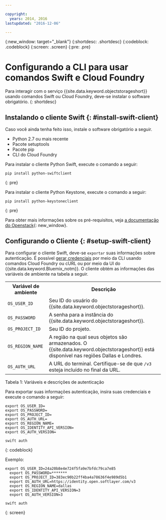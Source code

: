 ```yaml
---

copyright:
  years: 2014, 2016
lastupdated: "2016-12-06"

---
```


{:new_window: target="_blank"}
{:shortdesc: .shortdesc}
{:codeblock: .codeblock}
{:screen: .screen}
{:pre: .pre}

# Configurando a CLI para usar comandos Swift e Cloud Foundry

Para interagir com o serviço {{site.data.keyword.objectstorageshort}} usando comandos Swift ou Cloud Foundry, deve-se instalar o software obrigatório.
{: shortdesc}


## Instalando o cliente Swift {: #install-swift-client}

Caso você ainda tenha feito isso, instale o software obrigatório a seguir.
* Python 2.7 ou mais recente
* Pacote setuptools
* Pacote pip
* CLI do Cloud Foundry


Para instalar o cliente Python Swift, execute o comando a seguir:
```
pip install python-swiftclient
```
{: pre}

Para instalar o cliente Python Keystone, execute o comando a seguir:
```
pip install python-keystoneclient
```
{: pre}

Para obter mais informações sobre os pré-requisitos, veja [a documentação do Openstack](http://docs.openstack.org/user-guide/common/cli_install_openstack_command_line_clients.html#install-the-prerequisite-software){: new_window}.


## Configurando o Cliente {: #setup-swift-client}

Para configurar o cliente Swift, deve-se `exportar` suas informações sobre autenticação. É possível [gerar credenciais](/docs/services/ObjectStorage/os_credentials.html) por meio da CLI usando comandos Cloud Foundry ou cURL ou por meio da UI do {{site.data.keyword.Bluemix_notm}}. O cliente obtém as informações das variáveis de ambiente na tabela a seguir.


<table>
  <tr>
    <th> Variável de ambiente </th>
    <th> Descrição </th>
  </tr>
  <tr>
    <td> <code>OS_USER_ID</code> </td>
    <td> Seu ID do usuário do {{site.data.keyword.objectstorageshort}}. </td>
  </tr>
  <tr>
    <td> <code>OS_PASSWORD</code> </td>
    <td> A senha para a instância do {{site.data.keyword.objectstorageshort}}. </td>
  </tr>
  <tr>
    <td> <code>OS_PROJECT_ID</code> </td>
    <td> Seu ID do projeto. </td>
  </tr>
  <tr>
    <td> <code>OS_REGION_NAME</code> </td>
    <td> A região na qual seus objetos são armazenados. O
{{site.data.keyword.objectstorageshort}} está disponível nas regiões Dallas e
Londres. </td>
  </tr>
  <tr>
    <td> <code>OS_AUTH_URL</code> </td>
    <td> A URL do terminal. Certifique-se de que <code>/v3</code> esteja incluído no final da URL. </td>
  </tr>
</table>

Tabela 1: Variáveis e descrições de autenticação


Para exportar suas informações autenticação, insira suas credenciais e execute o comando a seguir:
```
export OS_USER_ID=
export OS_PASSWORD=
export OS_PROJECT_ID=
export OS_AUTH_URL=
export OS_REGION_NAME=
export OS_IDENTITY_API_VERSION=
export OS_AUTH_VERSION=

swift auth
```
{: codeblock}


Exemplo:
```
export OS_USER_ID=24a20b8e4e724f5fa9e7bfdc79ca7e85
  export OS_PASSWORD=*******
  export OS_PROJECT_ID=383ec90b22ff4ba4a78636f4e989d5b1
  export OS_AUTH_URL=https://identity.open.softlayer.com/v3
  export OS_REGION_NAME=dallas
  export OS_IDENTITY_API_VERSION=3
  export OS_AUTH_VERSION=3

swift auth
```
{: screen}

